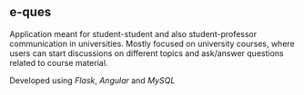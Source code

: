 ## e-ques
Application meant for student-student and also student-professor communication in universities. Mostly focused on university courses, where users can start discussions on different topics and ask/answer questions related to course material.

Developed using *Flask*, *Angular* and *MySQL*
